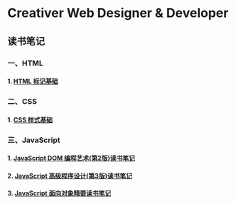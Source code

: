 # Creativer Web Designer & Developer
## 读书笔记
### 一、HTML
#### 1. [HTML 标记基础](HTML/1.HTML标记基础.md)

### 二、CSS
#### 1. [CSS 样式基础](CSS/1.CSS样式基础.md)

### 三、JavaScript
#### 1. [JavaScript DOM 编程艺术(第2版)读书笔记](ReadingNotes/JavaScript/1.JavaScriptDOM编程艺术(第2版)读书笔记.md)

#### 2. [JavaScript 高级程序设计(第3版)读书笔记](ReadingNotes/JavaScript/2.JavaScript高级程序设计(第3版)读书笔记.md)

#### 3. [JavaScript 面向对象精要读书笔记](ReadingNotes/JavaScript/3.JavaScript面向对象精要读书笔记.md)